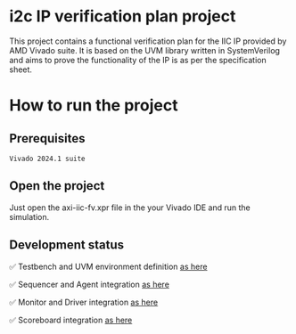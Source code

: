 # i2c IP verification plan project

This project contains a functional verification plan for the IIC IP provided by AMD Vivado suite. 
It is based on the UVM library written in SystemVerilog and aims to prove the functionality of the 
IP is as per the specification sheet.

# How to run the project

## Prerequisites
```
Vivado 2024.1 suite
```

## Open the project
Just open the axi-iic-fv.xpr file in the your Vivado IDE and run the simulation.

## Development status 
✅ Testbench and UVM environment definition [as here](https://gitlab.upb.ro/Teaching/aces/functional-verification/-/tree/master/lab1?ref_type=heads)

✅ Sequencer and Agent integration [as here](https://gitlab.upb.ro/Teaching/aces/functional-verification/-/tree/master/lab2?ref_type=heads)

✅ Monitor and Driver integration [as here](https://gitlab.upb.ro/Teaching/aces/functional-verification/-/tree/master/lab3?ref_type=heads)

✅ Scoreboard integration [as here](https://gitlab.upb.ro/Teaching/aces/functional-verification/-/tree/master/lab4?ref_type=heads)
